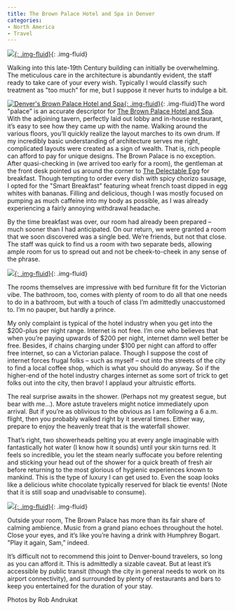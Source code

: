 ```yaml
---
title: The Brown Palace Hotel and Spa in Denver
categories:
- North America
- Travel
---
```


[![](https://withoutapath.com/wp-content/uploads/2013/03/Brown-Palace-Hotel-and-Spa-Lobby-JOE-BAUR-1024x768.jpg){: .img-fluid}](https://withoutapath.com/wp-content/uploads/2013/03/Brown-Palace-Hotel-and-Spa-Lobby-JOE-BAUR.jpg){: .img-fluid}

Walking into this late-19th Century building can initially be overwhelming. The meticulous care in the architecture is abundantly evident, the staff ready to take care of your every wish. Typically I would classify such treatment as "too much” for me, but I suppose it never hurts to indulge a bit.<!-- more -->

[![Denver's Brown Palace Hotel and Spa](https://withoutapath.com/wp-content/uploads/2017/05/Denvers-Brown-Palace-Hotel-and-Spa-683x1024.jpg){: .img-fluid}](https://withoutapath.com/wp-content/uploads/2017/05/Denvers-Brown-Palace-Hotel-and-Spa.jpg){: .img-fluid}The word "palace” is an accurate descriptor for [The Brown Palace Hotel and Spa](http://www.brownpalace.com/). With the adjoining tavern, perfectly laid out lobby and in-house restaurant, it’s easy to see how they came up with the name. Walking around the various floors, you’ll quickly realize the layout marches to its own drum. If my incredibly basic understanding of architecture serves me right, complicated layouts were created as a sign of wealth. That is, rich people can afford to pay for unique designs. The Brown Palace is no exception.
After quasi-checking in (we arrived too early for a room), the gentleman at the front desk pointed us around the corner to [The Delectable Egg](http://www.delectableegg.com/) for breakfast. Though tempting to order every dish with spicy chorizo sausage, I opted for the "Smart Breakfast” featuring wheat french toast dipped in egg whites with bananas. Filling and delicious, though I was mostly focused on pumping as much caffeine into my body as possible, as I was already experiencing a fairly annoying withdrawal headache.

By the time breakfast was over, our room had already been prepared – much sooner than I had anticipated. On our return, we were granted a room that we soon discovered was a single bed. We’re friends, but not that close. The staff was quick to find us a room with two separate beds, allowing ample room for us to spread out and not be cheek-to-cheek in any sense of the phrase.

[![](https://withoutapath.com/wp-content/uploads/2013/03/Brown-Palace-Hotel-and-Spa-Bedroom-JOE-BAUR-1024x768.jpg){: .img-fluid}](https://withoutapath.com/wp-content/uploads/2013/03/Brown-Palace-Hotel-and-Spa-Bedroom-JOE-BAUR.jpg){: .img-fluid}

The rooms themselves are impressive with bed furniture fit for the Victorian vibe. The bathroom, too, comes with plenty of room to do all that one needs to do in a bathroom, but with a touch of class I’m admittedly unaccustomed to. I’m no pauper, but hardly a prince.

My only complaint is typical of the hotel industry when you get into the $200-plus per night range. Internet is not free. I’m one who believes that when you’re paying upwards of $200 per night, internet damn well better be free. Besides, if chains charging under $100 per night can afford to offer free internet, so can a Victorian palace. Though I suppose the cost of internet forces frugal folks – such as myself – out into the streets of the city to find a local coffee shop, which is what you should do anyway. So if the higher-end of the hotel industry charges internet as some sort of trick to get folks out into the city, then bravo! I applaud your altruistic efforts.

The real surprise awaits in the shower. (Perhaps not my greatest segue, but bear with me…). More astute travelers might notice immediately upon arrival. But if you’re as oblivious to the obvious as I am following a 6 a.m. flight, then you probably walked right by it several times. Either way, prepare to enjoy the heavenly treat that is the waterfall shower.

That’s right, two showerheads pelting you at every angle imaginable with fantastically hot water (I know how it sounds) until your skin turns red. It feels so incredible, you let the steam nearly suffocate you before relenting and sticking your head out of the shower for a quick breath of fresh air before returning to the most glorious of hygienic experiences known to mankind. This is the type of luxury I can get used to. Even the soap looks like a delicious white chocolate typically reserved for black tie events! (Note that it is still soap and unadvisable to consume).

[![](https://withoutapath.com/wp-content/uploads/2013/03/Brown-Palace-Hotel-and-Spa-Ceiling-JOE-BAUR-1024x768.jpg){: .img-fluid}](https://withoutapath.com/wp-content/uploads/2013/03/Brown-Palace-Hotel-and-Spa-Ceiling-JOE-BAUR.jpg){: .img-fluid}

Outside your room, The Brown Palace has more than its fair share of calming ambience. Music from a grand piano echoes throughout the hotel. Close your eyes, and it’s like you’re having a drink with Humphrey Bogart. "Play it again, Sam,” indeed.

It’s difficult not to recommend this joint to Denver-bound travelers, so long as you can afford it. This is admittedly a sizable caveat. But at least it’s accessible by public transit (though the city in general needs to work on its airport connectivity), and surrounded by plenty of restaurants and bars to keep you entertained for the duration of your stay.

Photos by Rob Andrukat
